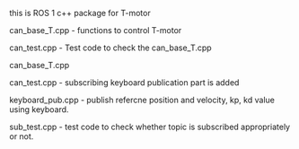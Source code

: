 this is ROS 1 c++ package for T-motor


<!-- v.1 basic package codes for control T-motor -->
can_base_T.cpp - functions to control T-motor

can_test.cpp - Test code to check the can_base_T.cpp


<!-- v.2(2023.11.06) code for change the reference position and velocity, kp, kd value using keyboard while code is on active -->
can_base_T.cpp

can_test.cpp - subscribing keyboard publication part is added

keyboard_pub.cpp - publish refercne position and velocity, kp, kd value using keyboard.

sub_test.cpp - test code to check whether topic is subscribed appropriately or not.